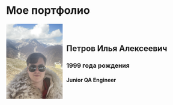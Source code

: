 # Мое портфолио

<div style="display: flex; align-items: center;">
  <img src="images/photo_2024-10-06_17-00-45.jpg" alt="My photo" width="150" style="margin-right: 10px;" />
  <div>
    <h2>Петров Илья Алексеевич</h2>
    <h3>1999 года рождения</h3>
    <h4>Junior QA Engineer</h4>
  </div>
</div>